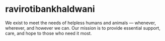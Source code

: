 # ravirotibankhaldwani
We exist to meet the needs of helpless humans and animals — whenever, wherever, and however we can. Our mission is to provide essential support, care, and hope to those who need it most. 
